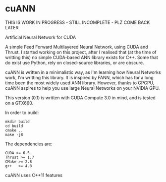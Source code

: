 # cuANN
THIS IS WORK IN PROGRESS - STILL INCOMPLETE - PLZ COME BACK LATER

Artificial Neural Network for CUDA

A simple Feed Forward Multilayered Neural Network, using CUDA and Thrust.
I started working on this project, after I realised that (at the time of writting this) no
simple CUDA-based ANN library exists for C++.
Some that do exist use Python, rely on closed-source libraries, or are obscure.

cuANN is written in a minimalistic way, as I'm learning how Neural Networks work, I'm writting this library.
It is inspired by FANN, which has for a long time been the most widely used ANN library.
However, thanks to GPGPU, cuANN aspires to help you use large Neural Networks on your NVIDIA GPU.

This version (0.1) is written with CUDA Compute 3.0 in mind, and is tested on a GTX660.

In order to build:

    mkdir build
    cd build
    cmake ..
    make -j8

The dependencies are:

    CUDA >= 6.5
    Thrust >= 1.7
    CMake >= 2.8
    g++   >= 4.8

cuANN uses C++11 features
